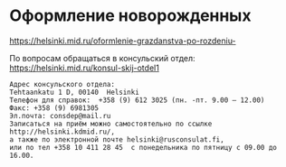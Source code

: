 # Оформление новорожденных

https://helsinki.mid.ru/oformlenie-grazdanstva-po-rozdeniu-

По вопросам обращаться в консульский отдел: https://helsinki.mid.ru/konsul-skij-otdel1
```
Адрес консульского отдела: 
Tehtaankatu 1 D, 00140  Helsinki
Телефон для справок:  +358 (9) 612 3025 (пн. -пт. 9.00 – 12.00)
Факс: +358 (9) 6981305
Эл.почта: consdep@mail.ru
Записаться на приём можно самостоятельно по ссылке http://helsinki.kdmid.ru/,
а также по электронной почте helsinki@rusconsulat.fi,
или по тел +358 10 411 28 45  с понедельника по пятницу с 09.00 до 16.00.
```
